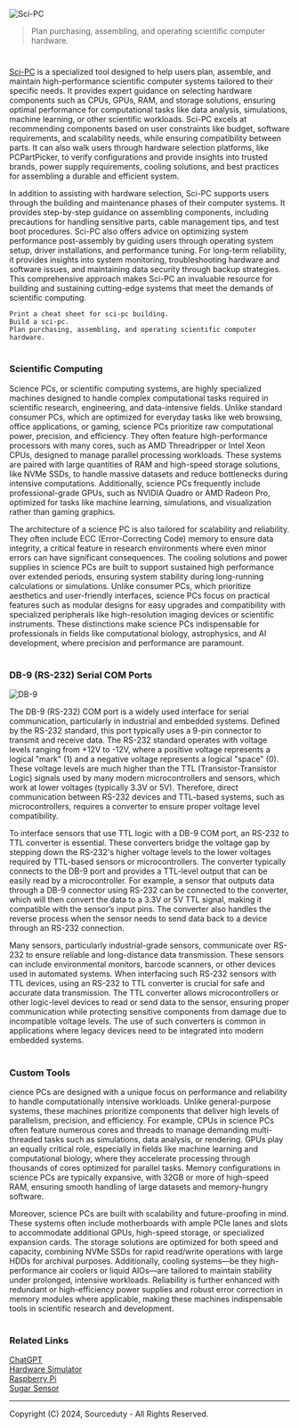 ![Sci-PC](https://github.com/user-attachments/assets/1cc22850-f459-4eb2-b4a7-7da47a4cd010)

> Plan purchasing, assembling, and operating scientific computer hardware.
#

[Sci-PC](https://chatgpt.com/g/g-674cbbf87f88819193c07de376ea5094-sci-pc) is a specialized tool designed to help users plan, assemble, and maintain high-performance scientific computer systems tailored to their specific needs. It provides expert guidance on selecting hardware components such as CPUs, GPUs, RAM, and storage solutions, ensuring optimal performance for computational tasks like data analysis, simulations, machine learning, or other scientific workloads. Sci-PC excels at recommending components based on user constraints like budget, software requirements, and scalability needs, while ensuring compatibility between parts. It can also walk users through hardware selection platforms, like PCPartPicker, to verify configurations and provide insights into trusted brands, power supply requirements, cooling solutions, and best practices for assembling a durable and efficient system.

In addition to assisting with hardware selection, Sci-PC supports users through the building and maintenance phases of their computer systems. It provides step-by-step guidance on assembling components, including precautions for handling sensitive parts, cable management tips, and test boot procedures. Sci-PC also offers advice on optimizing system performance post-assembly by guiding users through operating system setup, driver installations, and performance tuning. For long-term reliability, it provides insights into system monitoring, troubleshooting hardware and software issues, and maintaining data security through backup strategies. This comprehensive approach makes Sci-PC an invaluable resource for building and sustaining cutting-edge systems that meet the demands of scientific computing.

```
Print a cheat sheet for sci-pc building.
Build a sci-pc.
Plan purchasing, assembling, and operating scientific computer hardware.
```

#
### Scientific Computing

Science PCs, or scientific computing systems, are highly specialized machines designed to handle complex computational tasks required in scientific research, engineering, and data-intensive fields. Unlike standard consumer PCs, which are optimized for everyday tasks like web browsing, office applications, or gaming, science PCs prioritize raw computational power, precision, and efficiency. They often feature high-performance processors with many cores, such as AMD Threadripper or Intel Xeon CPUs, designed to manage parallel processing workloads. These systems are paired with large quantities of RAM and high-speed storage solutions, like NVMe SSDs, to handle massive datasets and reduce bottlenecks during intensive computations. Additionally, science PCs frequently include professional-grade GPUs, such as NVIDIA Quadro or AMD Radeon Pro, optimized for tasks like machine learning, simulations, and visualization rather than gaming graphics.

The architecture of a science PC is also tailored for scalability and reliability. They often include ECC (Error-Correcting Code) memory to ensure data integrity, a critical feature in research environments where even minor errors can have significant consequences. The cooling solutions and power supplies in science PCs are built to support sustained high performance over extended periods, ensuring system stability during long-running calculations or simulations. Unlike consumer PCs, which prioritize aesthetics and user-friendly interfaces, science PCs focus on practical features such as modular designs for easy upgrades and compatibility with specialized peripherals like high-resolution imaging devices or scientific instruments. These distinctions make science PCs indispensable for professionals in fields like computational biology, astrophysics, and AI development, where precision and performance are paramount.

#
### DB-9 (RS-232) Serial COM Ports

![DB-9](https://github.com/user-attachments/assets/2bfd4835-2e7e-4f76-8d18-dc229a384c8c)

The DB-9 (RS-232) COM port is a widely used interface for serial communication, particularly in industrial and embedded systems. Defined by the RS-232 standard, this port typically uses a 9-pin connector to transmit and receive data. The RS-232 standard operates with voltage levels ranging from +12V to -12V, where a positive voltage represents a logical "mark" (1) and a negative voltage represents a logical "space" (0). These voltage levels are much higher than the TTL (Transistor-Transistor Logic) signals used by many modern microcontrollers and sensors, which work at lower voltages (typically 3.3V or 5V). Therefore, direct communication between RS-232 devices and TTL-based systems, such as microcontrollers, requires a converter to ensure proper voltage level compatibility.

To interface sensors that use TTL logic with a DB-9 COM port, an RS-232 to TTL converter is essential. These converters bridge the voltage gap by stepping down the RS-232's higher voltage levels to the lower voltages required by TTL-based sensors or microcontrollers. The converter typically connects to the DB-9 port and provides a TTL-level output that can be easily read by a microcontroller. For example, a sensor that outputs data through a DB-9 connector using RS-232 can be connected to the converter, which will then convert the data to a 3.3V or 5V TTL signal, making it compatible with the sensor’s input pins. The converter also handles the reverse process when the sensor needs to send data back to a device through an RS-232 connection.

Many sensors, particularly industrial-grade sensors, communicate over RS-232 to ensure reliable and long-distance data transmission. These sensors can include environmental monitors, barcode scanners, or other devices used in automated systems. When interfacing such RS-232 sensors with TTL devices, using an RS-232 to TTL converter is crucial for safe and accurate data transmission. The TTL converter allows microcontrollers or other logic-level devices to read or send data to the sensor, ensuring proper communication while protecting sensitive components from damage due to incompatible voltage levels. The use of such converters is common in applications where legacy devices need to be integrated into modern embedded systems.

#
### Custom Tools

cience PCs are designed with a unique focus on performance and reliability to handle computationally intensive workloads. Unlike general-purpose systems, these machines prioritize components that deliver high levels of parallelism, precision, and efficiency. For example, CPUs in science PCs often feature numerous cores and threads to manage demanding multi-threaded tasks such as simulations, data analysis, or rendering. GPUs play an equally critical role, especially in fields like machine learning and computational biology, where they accelerate processing through thousands of cores optimized for parallel tasks. Memory configurations in science PCs are typically expansive, with 32GB or more of high-speed RAM, ensuring smooth handling of large datasets and memory-hungry software.

Moreover, science PCs are built with scalability and future-proofing in mind. These systems often include motherboards with ample PCIe lanes and slots to accommodate additional GPUs, high-speed storage, or specialized expansion cards. The storage solutions are optimized for both speed and capacity, combining NVMe SSDs for rapid read/write operations with large HDDs for archival purposes. Additionally, cooling systems—be they high-performance air coolers or liquid AIOs—are tailored to maintain stability under prolonged, intensive workloads. Reliability is further enhanced with redundant or high-efficiency power supplies and robust error correction in memory modules where applicable, making these machines indispensable tools in scientific research and development.

#
### Related Links

[ChatGPT](https://github.com/sourceduty/ChatGPT)
<br>
[Hardware Simulator](https://github.com/sourceduty/Hardware_Simulator)
<br>
[Raspberry Pi](https://github.com/sourceduty/Raspberry_Pi)
<br>
[Sugar Sensor](https://github.com/sourceduty/Sugar_Sensor)

***
Copyright (C) 2024, Sourceduty - All Rights Reserved.
